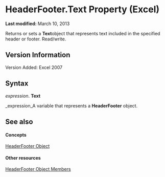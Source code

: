 
# HeaderFooter.Text Property (Excel)

 **Last modified:** March 10, 2013

Returns or sets a  **Text**object that represents text included in the specified header or footer. Read/write.

## Version Information

Version Added: Excel 2007 


## Syntax

 _expression_. **Text**

 _expression_A variable that represents a  **HeaderFooter** object.


## See also


#### Concepts


 [HeaderFooter Object](75c654df-d3f9-8448-8a7e-a0487ca0d1ab.md)
#### Other resources


 [HeaderFooter Object Members](57017903-2dca-d712-ee2b-f8a2d037f3c2.md)
